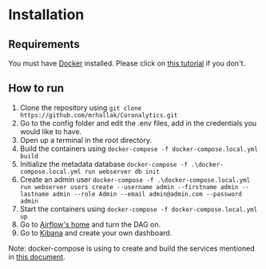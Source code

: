 # Installation
## Requirements
You must have [Docker](http://www.docker.com) installed. Please click on [this tutorial](https://docs.docker.com/install/) if you don't.

## How to run
1. Clone the repository using `git clone https://github.com/mrhallak/Coronalytics.git`
2. Go to the config folder and edit the .env files, add in the credentials you would like to have.
3. Open up a terminal in the root directory.
4. Build the containers using `docker-compose -f docker-compose.local.yml build`
5. Initialize the metadata database `docker-compose -f .\docker-compose.local.yml run webserver db init`
6. Create an admin user `docker-compose -f .\docker-compose.local.yml run webserver users create --username admin --firstname admin --lastname admin --role Admin --email admin@admin.com --password admin`
7. Start the containers using `docker-compose -f docker-compose.local.yml up`
8. Go to [Airflow's home](http://localhost:8080) and turn the DAG on.
9. Go to [Kibana](http://localhost:5601) and create your own dashboard.

Note: docker-compose is using to create and build the services mentioned in [this document](SERVICES.md).
